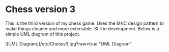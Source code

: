 # Chess version 3

This is the third version of my chess game. 
Uses the MVC design pattern to make things cleaner and more extensible.
Still in development. Below is a simple UML diagram of this project.

![UML Diagram](/etc/Chessv3.jpg?raw=true "UML Diagram"
